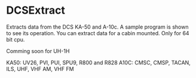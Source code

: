 DCSExtract
==========

Extracts data from the DCS KA-50 and A-10c. A sample program is shown to see its operation.
You can extract data for a cabin mounted. Only for 64 bit cpu.


Comming soon for UH-1H


KA50: UV26, PVI, PUI, SPU9, R800 and R828
A10C: CMSC, CMSP, TACAN, ILS, UHF, VHF AM, VHF FM
